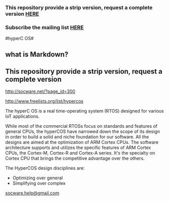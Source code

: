 ### This repository provide a strip version, request a complete version [HERE](http://socware.net/?page_id=300)

### Subscribe the mailing list [HERE](http://www.freelists.org/list/hypercos)

#hyperC OS#

## what is Markdown?
## This repository provide a strip version, request a complete version 
http://socware.net/?page_id=300

http://www.freelists.org/list/hypercos

The hyperC OS is a real time-operating system (RTOS) designed for various IoT applications.

While most of the commercial RTOSs focus on standards and features of general
CPUs, the hyperCOS have narrowed down the scope of its design in order to build
a solid and niche foundation for our software. All the designs are aimed at the
optimization of ARM Cortex CPUs. The software architecture supports and utilizes
the specific features of ARM Cortex CPUs, the Cortex-M, Cortex-R and Cortex-A series.
It's the specialty on Cortex CPU that brings the competitive advantage over the others.

The HyperCOS design disciplines are:

* Optimizing over general
* Simplifying over complex

socware.help@gmail.com


